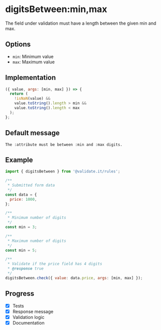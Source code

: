 # digitsBetween:min,max

The field under validation must have a length between the given min and max.

## Options

- `min`: Minimum value
- `max`: Maximum value

## Implementation

```js
({ value, args: [min, max] }) => {
  return (
    !isNaN(value) &&
    value.toString().length > min &&
    value.toString().length < max
  );
};
```

## Default message

```text
The :attribute must be between :min and :max digits.
```

## Example

```js
import { digitsBetween } from '@validate.it/rules';

/**
 * Submitted form data
 */
const data = {
  price: 1000,
};

/**
 * Minimum number of digits
 */
const min = 3;

/**
 * Maximum number of digits
 */
const min = 5;

/**
 * Validate if the price field has 4 digits
 * @response true
 */
digitsBetween.check({ value: data.price, args: [min, max] });
```

## Progress

- [x] Tests
- [x] Response message
- [x] Validation logic
- [x] Documentation
